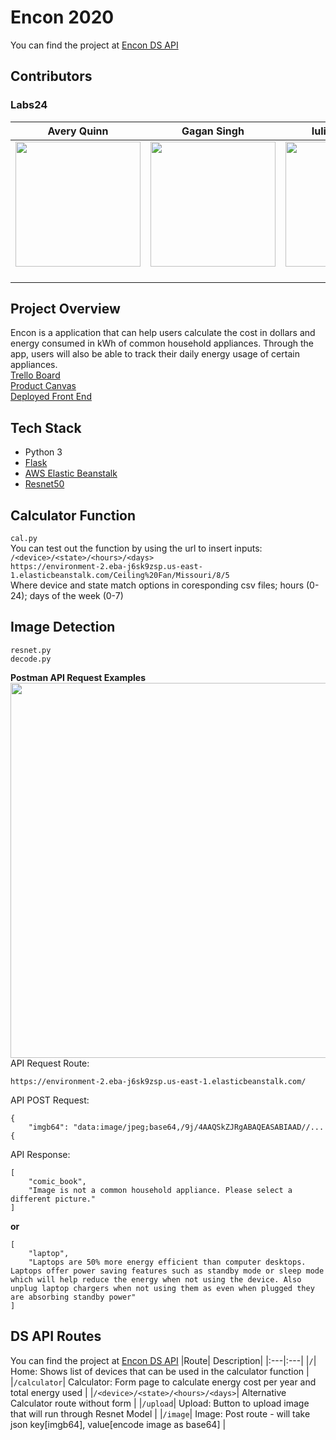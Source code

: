 # Encon 2020  
You can find the project at [Encon DS API](https://environment-2.eba-j6sk9zsp.us-east-1.elasticbeanstalk.com/)  
## Contributors  
### Labs24  
|Avery Quinn| Gagan Singh |Iulia Stremciuc|
|:----: | :----: | :----: |
|[<img src="https://ca.slack-edge.com/ESZCHB482-W012JQ43VK5-a88ed1ada5a4-512" width = "200" />](https://github.com/Avery1493)|[<img src="https://ca.slack-edge.com/ESZCHB482-W012X6X608Z-7309c1c2dcc5-512" width = "200" />](https://github.com/gagansingh23)|[<img src="https://ca.slack-edge.com/ESZCHB482-W012H6RLYAH-b0a1e701122c-512" width = "200" />](https://github.com/iuliastremciuc)|
|[ <img src="https://static.licdn.com/sc/h/al2o9zrvru7aqj8e1x2rzsrca" width="15"> ](https://www.linkedin.com/in/avery-quinn-a178431a2/)|[ <img src="https://static.licdn.com/sc/h/al2o9zrvru7aqj8e1x2rzsrca" width="15"> ](http://www.linkedin.com/in/gagandeep-singh-8940821b1)|[ <img src="https://static.licdn.com/sc/h/al2o9zrvru7aqj8e1x2rzsrca" width="15"> ](https://www.linkedin.com/in/iulia-stremciuc-4593191a1/)|  

## Project Overview   
Encon is a application that can help users calculate the cost in dollars and energy consumed in kWh of common household appliances. Through the app, users will also be able to track their daily energy usage of certain appliances.  
[Trello Board](https://trello.com/b/OnnuxZCX/labs24-energy-consumption)  
[Product Canvas](https://www.notion.so/4c573713f21647ca9cec848dfc790263?v=a9bbd8982fad4bf68cdaedd7ecda81f7)  
[Deployed Front End](https://master.d3dr1o3e9t60pz.amplifyapp.com/)

## Tech Stack  
* Python 3  
* [Flask](https://flask.palletsprojects.com/en/1.1.x/quickstart/)
* [AWS Elastic Beanstalk](https://aws.amazon.com/elasticbeanstalk/)  
* [Resnet50](https://www.tensorflow.org/api_docs/python/tf/keras/applications/ResNet50)

## Calculator Function  
```cal.py```  
You can test out the function by using the url to insert inputs:  
```/<device>/<state>/<hours>/<days>```  
```https://environment-2.eba-j6sk9zsp.us-east-1.elasticbeanstalk.com/Ceiling%20Fan/Missouri/8/5```  
Where device and state match options in coresponding csv files; hours (0-24); days of the week (0-7)

## Image Detection  
```resnet.py```  
```decode.py```

**Postman API Request Examples**  
<img src="https://github.com/Avery1493/Avery1493.github.io/blob/master/img/enconpostman.PNG" width="600" />  
API Request Route:  
```
https://environment-2.eba-j6sk9zsp.us-east-1.elasticbeanstalk.com/
```
API POST Request:  
```
{
    "imgb64": "data:image/jpeg;base64,/9j/4AAQSkZJRgABAQEASABIAAD//...
{
```
API Response:  
```
[
    "comic_book",
    "Image is not a common household appliance. Please select a different picture."
]
```  
**or**  
```
[
    "laptop",
    "Laptops are 50% more energy efficient than computer desktops. Laptops offer power saving features such as standby mode or sleep mode which will help reduce the energy when not using the device. Also unplug laptop chargers when not using them as even when plugged they are absorbing standby power"
]
```

## DS API Routes  
You can find the project at [Encon DS API](https://environment-2.eba-j6sk9zsp.us-east-1.elasticbeanstalk.com/)
|Route| Description|
|:---|:---|
|`/`| Home: Shows list of devices that can be used in the calculator function |
|`/calculator`| Calculator: Form page to calculate energy cost per year and total energy used |
|`/<device>/<state>/<hours>/<days>`| Alternative Calculator route without form  |
|`/upload`| Upload: Button to upload image that will run through Resnet Model |
|`/image`| Image: Post route - will take json key[imgb64], value[encode image as base64] |

